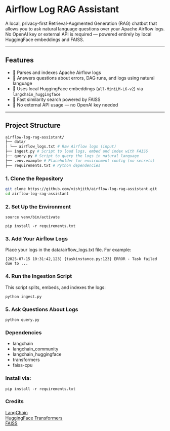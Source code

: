 #  Airflow Log RAG Assistant

A local, privacy-first Retrieval-Augmented Generation (RAG) chatbot that allows you to ask natural language questions over your Apache Airflow logs. No OpenAI key or external API is required — powered entirely by local HuggingFace embeddings and FAISS.

---

##  Features

- 📄 Parses and indexes Apache Airflow logs
- 🤖 Answers questions about errors, DAG runs, and logs using natural language
- 🧠 Uses local HuggingFace embeddings (`all-MiniLM-L6-v2`) via `langchain_huggingface`
- 🔎 Fast similarity search powered by FAISS
- 🔐 No external API usage — no OpenAI key needed

---

##  Project Structure
```bash
airflow-log-rag-assistant/
├── data/
│ └── airflow_logs.txt # Raw Airflow logs (input)
├── ingest.py # Script to load logs, embed and index with FAISS
├── query.py # Script to query the logs in natural language
├── .env.example # Placeholder for environment config (no secrets)
├── requirements.txt # Python dependencies
```

### 1. Clone the Repository

```bash
git clone https://github.com/vishjith/airflow-log-rag-assistant.git
cd airflow-log-rag-assistant
```
### 2. Set Up the Environment

```python3 -m venv venv
source venv/bin/activate

pip install -r requirements.txt
```
### 3. Add Your Airflow Logs
Place your logs in the data/airflow_logs.txt file. For example:

```[2025-07-15 10:31:42,123] {taskinstance.py:123} ERROR - Task failed due to ...```

### 4. Run the Ingestion Script
This script splits, embeds, and indexes the logs:

```python ingest.py```

### 5. Ask Questions About Logs
```
python query.py
```
### Dependencies
- langchain
- langchain_community
- langchain_huggingface
- transformers
- faiss-cpu

### Install via:

```pip install -r requirements.txt```

### Credits
[LangChain](https://github.com/langchain-ai/langchain)  
[HuggingFace Transformers](https://huggingface.co/)  
[FAISS](https://github.com/facebookresearch/faiss)



